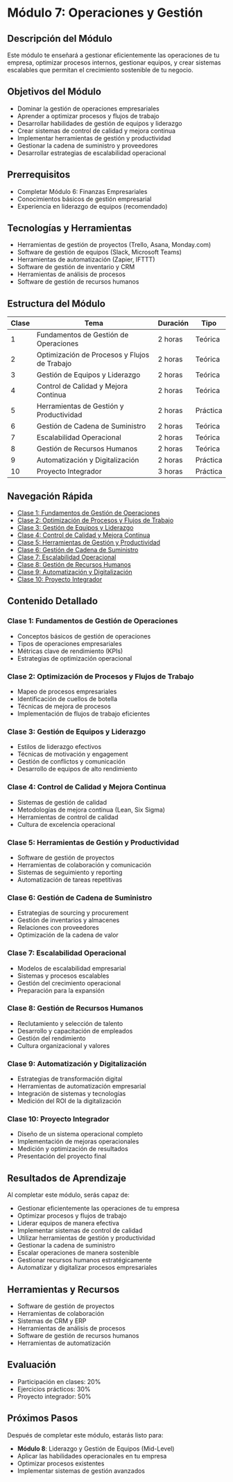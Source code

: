# Módulo 7: Operaciones y Gestión

## Descripción del Módulo
Este módulo te enseñará a gestionar eficientemente las operaciones de tu empresa, optimizar procesos internos, gestionar equipos, y crear sistemas escalables que permitan el crecimiento sostenible de tu negocio.

## Objetivos del Módulo
- Dominar la gestión de operaciones empresariales
- Aprender a optimizar procesos y flujos de trabajo
- Desarrollar habilidades de gestión de equipos y liderazgo
- Crear sistemas de control de calidad y mejora continua
- Implementar herramientas de gestión y productividad
- Gestionar la cadena de suministro y proveedores
- Desarrollar estrategias de escalabilidad operacional

## Prerrequisitos
- Completar Módulo 6: Finanzas Empresariales
- Conocimientos básicos de gestión empresarial
- Experiencia en liderazgo de equipos (recomendado)

## Tecnologías y Herramientas
- Herramientas de gestión de proyectos (Trello, Asana, Monday.com)
- Software de gestión de equipos (Slack, Microsoft Teams)
- Herramientas de automatización (Zapier, IFTTT)
- Software de gestión de inventario y CRM
- Herramientas de análisis de procesos
- Software de gestión de recursos humanos

## Estructura del Módulo

| Clase | Tema | Duración | Tipo |
|-------|------|----------|------|
| 1 | Fundamentos de Gestión de Operaciones | 2 horas | Teórica |
| 2 | Optimización de Procesos y Flujos de Trabajo | 2 horas | Teórica |
| 3 | Gestión de Equipos y Liderazgo | 2 horas | Teórica |
| 4 | Control de Calidad y Mejora Continua | 2 horas | Teórica |
| 5 | Herramientas de Gestión y Productividad | 2 horas | Práctica |
| 6 | Gestión de Cadena de Suministro | 2 horas | Teórica |
| 7 | Escalabilidad Operacional | 2 horas | Teórica |
| 8 | Gestión de Recursos Humanos | 2 horas | Teórica |
| 9 | Automatización y Digitalización | 2 horas | Práctica |
| 10 | Proyecto Integrador | 3 horas | Práctica |

## Navegación Rápida
- [Clase 1: Fundamentos de Gestión de Operaciones](clase_1_fundamentos_gestion_operaciones.md)
- [Clase 2: Optimización de Procesos y Flujos de Trabajo](clase_2_optimizacion_procesos_flujos.md)
- [Clase 3: Gestión de Equipos y Liderazgo](clase_3_gestion_equipos_liderazgo.md)
- [Clase 4: Control de Calidad y Mejora Continua](clase_4_control_calidad_mejora.md)
- [Clase 5: Herramientas de Gestión y Productividad](clase_5_herramientas_gestion_productividad.md)
- [Clase 6: Gestión de Cadena de Suministro](clase_6_gestion_cadena_suministro.md)
- [Clase 7: Escalabilidad Operacional](clase_7_escalabilidad_operacional.md)
- [Clase 8: Gestión de Recursos Humanos](clase_8_gestion_recursos_humanos.md)
- [Clase 9: Automatización y Digitalización](clase_9_automatizacion_digitalizacion.md)
- [Clase 10: Proyecto Integrador](clase_10_proyecto_integrador.md)

## Contenido Detallado

### Clase 1: Fundamentos de Gestión de Operaciones
- Conceptos básicos de gestión de operaciones
- Tipos de operaciones empresariales
- Métricas clave de rendimiento (KPIs)
- Estrategias de optimización operacional

### Clase 2: Optimización de Procesos y Flujos de Trabajo
- Mapeo de procesos empresariales
- Identificación de cuellos de botella
- Técnicas de mejora de procesos
- Implementación de flujos de trabajo eficientes

### Clase 3: Gestión de Equipos y Liderazgo
- Estilos de liderazgo efectivos
- Técnicas de motivación y engagement
- Gestión de conflictos y comunicación
- Desarrollo de equipos de alto rendimiento

### Clase 4: Control de Calidad y Mejora Continua
- Sistemas de gestión de calidad
- Metodologías de mejora continua (Lean, Six Sigma)
- Herramientas de control de calidad
- Cultura de excelencia operacional

### Clase 5: Herramientas de Gestión y Productividad
- Software de gestión de proyectos
- Herramientas de colaboración y comunicación
- Sistemas de seguimiento y reporting
- Automatización de tareas repetitivas

### Clase 6: Gestión de Cadena de Suministro
- Estrategias de sourcing y procurement
- Gestión de inventarios y almacenes
- Relaciones con proveedores
- Optimización de la cadena de valor

### Clase 7: Escalabilidad Operacional
- Modelos de escalabilidad empresarial
- Sistemas y procesos escalables
- Gestión del crecimiento operacional
- Preparación para la expansión

### Clase 8: Gestión de Recursos Humanos
- Reclutamiento y selección de talento
- Desarrollo y capacitación de empleados
- Gestión del rendimiento
- Cultura organizacional y valores

### Clase 9: Automatización y Digitalización
- Estrategias de transformación digital
- Herramientas de automatización empresarial
- Integración de sistemas y tecnologías
- Medición del ROI de la digitalización

### Clase 10: Proyecto Integrador
- Diseño de un sistema operacional completo
- Implementación de mejoras operacionales
- Medición y optimización de resultados
- Presentación del proyecto final

## Resultados de Aprendizaje
Al completar este módulo, serás capaz de:
- Gestionar eficientemente las operaciones de tu empresa
- Optimizar procesos y flujos de trabajo
- Liderar equipos de manera efectiva
- Implementar sistemas de control de calidad
- Utilizar herramientas de gestión y productividad
- Gestionar la cadena de suministro
- Escalar operaciones de manera sostenible
- Gestionar recursos humanos estratégicamente
- Automatizar y digitalizar procesos empresariales

## Herramientas y Recursos
- Software de gestión de proyectos
- Herramientas de colaboración
- Sistemas de CRM y ERP
- Herramientas de análisis de procesos
- Software de gestión de recursos humanos
- Herramientas de automatización

## Evaluación
- Participación en clases: 20%
- Ejercicios prácticos: 30%
- Proyecto integrador: 50%

## Próximos Pasos
Después de completar este módulo, estarás listo para:
- **Módulo 8**: Liderazgo y Gestión de Equipos (Mid-Level)
- Aplicar las habilidades operacionales en tu empresa
- Optimizar procesos existentes
- Implementar sistemas de gestión avanzados